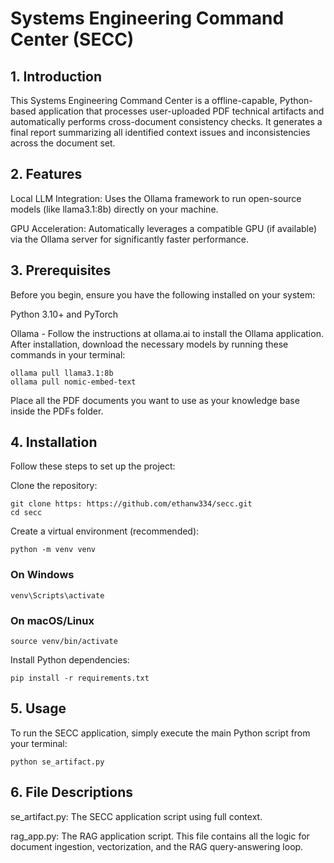 # Systems Engineering Command Center (SECC)

## 1. Introduction

This Systems Engineering Command Center is a offline-capable, Python-based application that processes user-uploaded PDF technical artifacts and automatically performs cross-document consistency checks. It generates a final report summarizing all identified context issues and inconsistencies across the document set.

## 2. Features
Local LLM Integration: Uses the Ollama framework to run open-source models (like llama3.1:8b) directly on your machine.

GPU Acceleration: Automatically leverages a compatible GPU (if available) via the Ollama server for significantly faster performance.

## 3. Prerequisites
Before you begin, ensure you have the following installed on your system:

Python 3.10+ and PyTorch

Ollama - Follow the instructions at ollama.ai to install the Ollama application. After installation, download the necessary models by running these commands in your terminal:

```
ollama pull llama3.1:8b
ollama pull nomic-embed-text
```

Place all the PDF documents you want to use as your knowledge base inside the PDFs folder. 

## 4. Installation
Follow these steps to set up the project:

Clone the repository:

```
git clone https: https://github.com/ethanw334/secc.git
cd secc
```
Create a virtual environment (recommended):

```
python -m venv venv
```

### On Windows
```
venv\Scripts\activate
```
### On macOS/Linux
```
source venv/bin/activate
```

Install Python dependencies:
```
pip install -r requirements.txt
```

## 5. Usage
To run the SECC application, simply execute the main Python script from your terminal:
```
python se_artifact.py
```

## 6. File Descriptions

se_artifact.py: The SECC application script using full context.

rag_app.py: The RAG application script. This file contains all the logic for document ingestion, vectorization, and the RAG query-answering loop.
